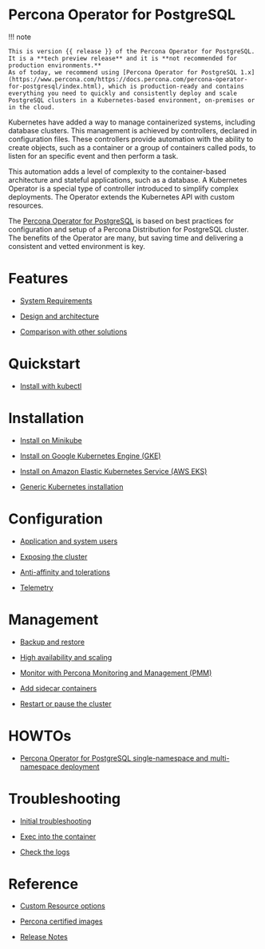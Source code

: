 # Percona Operator for PostgreSQL

!!! note

    This is version {{ release }} of the Percona Operator for PostgreSQL. It is a **tech preview release** and it is **not recommended for production environments.**
    As of today, we recommend using [Percona Operator for PostgreSQL 1.x](https://www.percona.com/https://docs.percona.com/percona-operator-for-postgresql/index.html), which is production-ready and contains everything you need to quickly and consistently deploy and scale PostgreSQL clusters in a Kubernetes-based environment, on-premises or in the cloud.

Kubernetes have added a way to manage containerized systems, including database
clusters. This management is achieved by controllers, declared in configuration
files. These controllers provide automation with the ability to create objects,
such as a container or a group of containers called pods, to listen for an
specific event and then perform a task.

This automation adds a level of complexity to the container-based architecture
and stateful applications, such as a database. A Kubernetes Operator is a
special type of controller introduced to simplify complex deployments. The
Operator extends the Kubernetes API with custom resources.

The [Percona Operator for PostgreSQL](https://github.com/percona/percona-postgresql-operator) is based on best practices for configuration and
setup of a Percona Distribution for PostgreSQL cluster. The benefits of the
Operator are many, but saving time and delivering a consistent and vetted
environment is key.

# Features

* [System Requirements](System-Requirements.md)

* [Design and architecture](architecture.md)

* [Comparison with other solutions](compare.md)

# Quickstart

* [Install with kubectl](kubectl.md)

# Installation

* [Install on Minikube](minikube.md)

* [Install on Google Kubernetes Engine (GKE)](gke.md)

* [Install on Amazon Elastic Kubernetes Service (AWS EKS)](eks.md)

* [Generic Kubernetes installation](kubernetes.md)

# Configuration

* [Application and system users](users.md)

* [Exposing the cluster](expose.md)

* [Anti-affinity and tolerations](constraints.md)

* [Telemetry](telemetry.md)

# Management

* [Backup and restore](backups.md)

* [High availability and scaling](scaling.md)

* [Monitor with Percona Monitoring and Management (PMM)](monitoring.md)

* [Add sidecar containers](sidecar.md)

* [Restart or pause the cluster](pause.md)

# HOWTOs

* [Percona Operator for PostgreSQL single-namespace and multi-namespace deployment](cluster-wide.md)

# Troubleshooting

* [Initial troubleshooting](debug.md)

* [Exec into the container](debug-shell.md)

* [Check the logs](debug-logs.md)

# Reference

* [Custom Resource options](operator.md)

* [Percona certified images](images.md)

* [Release Notes](ReleaseNotes/index.md)
